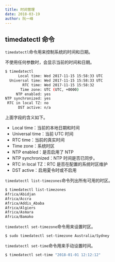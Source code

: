 ```yaml
---
title: 时间管理
date: 2018-03-19
author: 阮一峰
---
```


## timedatectl 命令

`timedatectl`命令用来控制系统的时间和日期。

不使用任何参数时，会显示当前的时间和日期。

```bash
$ timedatectl
      Local time: Wed 2017-11-15 15:58:33 UTC
  Universal time: Wed 2017-11-15 15:58:33 UTC
        RTC time: Wed 2017-11-15 15:58:32
       Time zone: UTC (UTC, +0000)
     NTP enabled: yes
NTP synchronized: yes
 RTC in local TZ: no
      DST active: n/a
```

上面字段的含义如下。

- Local time：当前的本地日期和时间
- Universal time：当前 UTC 时间
- RTC time：当前的真实时间
- Time zone：系统时区
- NTP enabled：是否启用了 NTP 
- NTP synchronized：NTP 时间是否已同步。
- RTC in local TZ：RTC 是否在配置的系统时区维护
- DST active：启用夏令时或不启用

`timedatectl list-timezones`命令列出所有可用的时区。

```bash
$ timedatectl list-timezones
Africa/Abidjan
Africa/Accra
Africa/Addis_Ababa
Africa/Algiers
Africa/Asmara
Africa/Bamako
```

`timedatectl set-timezone`命令用来设置时区。

```bash
$ sudo timedatectl set-timezone Australia/Sydney
```

`timedatectl set-time`命令用来手动设置时间。

```bash
$ timedatectl set-time "2018-01-01 12:12:12"
```
